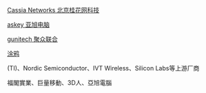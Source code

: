 
[Cassia Networks  北京桂花网科技](http://cassia-en.webflow.io/)

[askey 亚旭电脑](http://www.askey.com.tw/home.html)

[gunitech 聚众联合](http://www.gunitech.com/index_e.aspx)

[涂鸦](https://www.tuya.com/)

(TI)、Nordic Semiconductor、IVT Wireless、Silicon Labs等上游厂商

福閣實業、巨量移動、3D人、亞旭電腦


